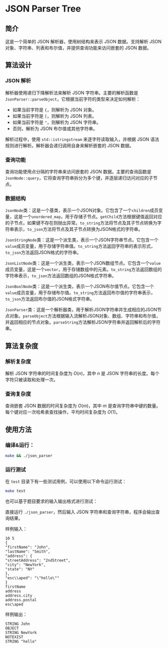 # JSON Parser Tree

## 简介

这是一个简单的 JSON 解析器，使用树结构来表示 JSON 数据。支持解析 JSON 对象、字符串、列表和布尔值，并提供查询功能来访问嵌套的 JSON 数据。

## 算法设计

### JSON 解析

解析器使用递归下降解析法来解析 JSON 字符串。主要的解析函数是 `JsonParser::parseObject`，它根据当前字符的类型来决定如何解析：

- 如果当前字符是 `{`，则解析为 JSON 对象。
- 如果当前字符是 `[`，则解析为 JSON 列表。
- 如果当前字符是 `"`，则解析为 JSON 字符串。
- 否则，解析为 JSON 布尔值或其他字符串。

解析过程中，使用 `std::istringstream` 来逐字符读取输入，并根据 JSON 语法规则进行解析。解析器会递归调用自身来解析嵌套的 JSON 数据。

### 查询功能

查询功能使用点分隔的字符串来访问嵌套的 JSON 数据。主要的查询函数是 `JsonNode::query`，它将查询字符串拆分为多个键，并逐层递归访问对应的子节点。

### 数据结构

`JsonNode`类：这是一个基类，表示一个JSON对象。它包含了一个`children`成员变量，这是一个`unordered_map`，用于存储子节点。`getChild`方法根据键值返回对应的子节点，如果键不存在则抛出异常。`to_string`方法将节点及其子节点转换为字符串表示，`to_json`方法将节点及其子节点转换为JSON格式的字符串。

`JsonStringNode`类：这是一个派生类，表示一个JSON字符串节点。它包含一个`value`成员变量，用于存储字符串值。`to_string`方法返回字符串的表示形式，`to_json`方法返回JSON格式的字符串。

`JsonListNode`类：这是一个派生类，表示一个JSON数组节点。它包含一个`value`成员变量，这是一个`vector`，用于存储数组中的元素。`to_string`方法返回数组的字符串表示，`to_json`方法返回数组的JSON格式字符串。

`JsonBoolNode`类：这是一个派生类，表示一个JSON布尔值节点。它包含一个`value`成员变量，用于存储布尔值。`to_string`方法返回布尔值的字符串表示，`to_json`方法返回布尔值的JSON格式字符串。

`JsonParser`类：这是一个解析器类，用于解析JSON字符串并生成相应的JSON节点对象。`parseObject`方法根据输入流解析JSON对象、数组、字符串和布尔值，并返回相应的节点对象。`parseString`方法解析JSON字符串并返回解析后的字符串。

## 算法复杂度

### 解析复杂度

解析 JSON 字符串的时间复杂度为 $O(n)$，其中 $n$ 是 JSON 字符串的长度。每个字符只被读取和处理一次。

### 查询复杂度

查询嵌套 JSON 数据的时间复杂度为 $O(m)$，其中 $m$ 是查询字符串中键的数量。每个键对应一次哈希表查找操作，平均时间复杂度为 $O(1)$。

## 使用方法

### 编译&运行：

```sh
make && ./json_parser
```

### 运行测试

在 `test` 目录下有一些测试用例，可以使用以下命令运行测试：

```sh
make test
```

也可以基于题目要求的输入输出格式进行测试：

直接运行 `./json_parser`，然后输入 JSON 字符串和查询字符串，程序会输出查询结果。

样例输入：
```
10 5
{
"firstName": "John",
"lastName": "Smith",
"address": {
"streetAddress": "2ndStreet",
"city": "NewYork",
"state": "NY"
},
"esc\\aped": "\"hello\""
}
firstName
address
address.city
address.postal
esc\aped
```

样例输出：
```
STRING John
OBJECT
STRING NewYork
NOTEXIST
STRING "hello"
```
